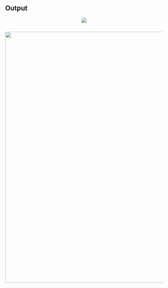 ## Output


<p align="center" >
<img src="https://user-images.githubusercontent.com/80118217/191271521-921d1896-4d52-4cfe-898e-38d3f28fffb6.JPG"></p>

 ## 
  
 <p align="center">
 <img src="https://user-images.githubusercontent.com/80118217/191271737-3de74e24-1347-4f6d-9568-8115e3216f70.JPG" width="800px">
</p>

